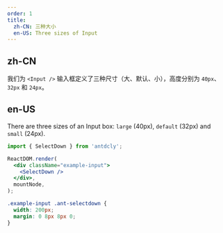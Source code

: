 ```yaml
---
order: 1
title:
  zh-CN: 三种大小
  en-US: Three sizes of Input
---
```


## zh-CN

我们为 `<Input />` 输入框定义了三种尺寸（大、默认、小），高度分别为 `40px`、`32px` 和 `24px`。

## en-US

There are three sizes of an Input box: `large` (40px), `default` (32px) and `small` (24px).

```jsx
import { SelectDown } from 'antdcly';

ReactDOM.render(
  <div className="example-input">
    <SelectDown />
  </div>,
  mountNode,
);
```

```css
.example-input .ant-selectdown {
  width: 200px;
  margin: 0 8px 8px 0;
}
```
